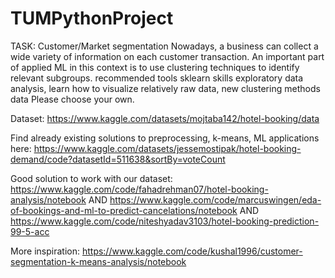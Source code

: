 # TUMPythonProject
TASK:
Customer/Market segmentation
Nowadays, a business can collect a wide variety of information on each
customer transaction. An important part of applied ML in this context is to use
clustering techniques to identify relevant subgroups.
recommended tools sklearn
skills exploratory data analysis, learn how to visualize relatively raw data,
new clustering methods
data Please choose your own.


Dataset: 
https://www.kaggle.com/datasets/mojtaba142/hotel-booking/data


Find already existing solutions to preprocessing, k-means, ML applications here: 
https://www.kaggle.com/datasets/jessemostipak/hotel-booking-demand/code?datasetId=511638&sortBy=voteCount


Good solution to work with our dataset: 
https://www.kaggle.com/code/fahadrehman07/hotel-booking-analysis/notebook 
AND 
https://www.kaggle.com/code/marcuswingen/eda-of-bookings-and-ml-to-predict-cancelations/notebook 
AND 
https://www.kaggle.com/code/niteshyadav3103/hotel-booking-prediction-99-5-acc


More inspiration:
https://www.kaggle.com/code/kushal1996/customer-segmentation-k-means-analysis/notebook
